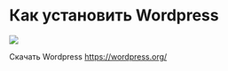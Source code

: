 # Как установить Wordpress

[![](http://img.youtube.com/vi/9rWfZ-zcLpE/0.jpg)](http://www.youtube.com/watch?v=9rWfZ-zcLpE "")



Скачать Wordpress https://wordpress.org/